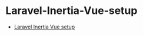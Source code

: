 # Laravel-Inertia-Vue-setup
* [Laravel Inertia Vue setup](https://github.com/markdanielavecilla/Laravel-Inertia-Vue-setup/wiki/Laravel-Inertia-Vue-setup)
